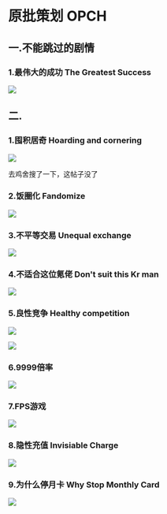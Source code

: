# 原批策划   OPCH

## 一.不能跳过的剧情

### 1.最伟大的成功   The Greatest Success

![](https://github.com/DreamingCats/GenshitJokes/raw/main/genshitjokes/原批策划/不能跳过的剧情/最伟大的成功.jpg)

## 二.

### 1.囤积居奇   Hoarding and cornering

![](https://github.com/DreamingCats/GenshitJokes/raw/main/genshitjokes/原批策划/囤积居奇.jpg)

去鸡舍搜了一下，这帖子没了

### 2.饭圈化   Fandomize

![](https://github.com/DreamingCats/GenshitJokes/raw/main/genshitjokes/原批策划/饭圈化.jpg)

### 3.不平等交易   Unequal exchange

![](https://github.com/DreamingCats/GenshitJokes/raw/main/genshitjokes/原批策划/不平等交易.jpg)

### 4.不适合这位氪佬   Don't suit this Kr man

![](https://github.com/DreamingCats/GenshitJokes/raw/main/genshitjokes/原批策划/不适合这位氪佬.jpg)

### 5.良性竞争   Healthy competition

![](https://github.com/DreamingCats/GenshitJokes/raw/main/genshitjokes/原批策划/良性竞争1.jpg)

![](https://github.com/DreamingCats/GenshitJokes/raw/main/genshitjokes/原批策划/良性竞争2.jpg)

### 6.9999倍率

![](https://github.com/DreamingCats/GenshitJokes/raw/main/genshitjokes/原批策划/9999倍率.jpg)

### 7.FPS游戏

![](https://github.com/DreamingCats/GenshitJokes/raw/main/genshitjokes/原批策划/FPS游戏.jpg)

### 8.隐性充值   Invisiable Charge

![](https://github.com/DreamingCats/GenshitJokes/raw/main/genshitjokes/原批策划/隐性充值.jpg)

### 9.为什么停月卡   Why Stop Monthly Card

![](https://github.com/DreamingCats/GenshitJokes/raw/main/genshitjokes/原批策划/为什么停月卡.jpg)